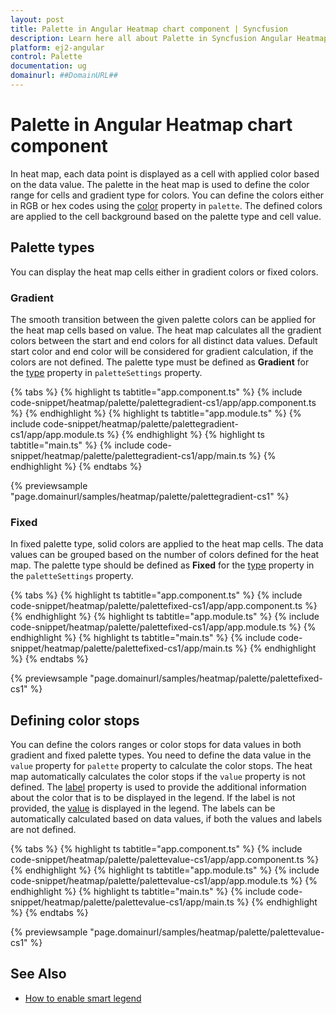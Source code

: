 ```yaml
---
layout: post
title: Palette in Angular Heatmap chart component | Syncfusion
description: Learn here all about Palette in Syncfusion Angular Heatmap chart component of Syncfusion Essential JS 2 and more.
platform: ej2-angular
control: Palette 
documentation: ug
domainurl: ##DomainURL##
---
```


# Palette in Angular Heatmap chart component

In heat map, each data point is displayed as a cell with applied color based on the data value. The palette in the heat map is used to define the color range for cells and gradient type for colors. You can define the colors either in RGB or hex codes using the [color](https://ej2.syncfusion.com/angular/documentation/api/heatmap/paletteCollection/#color) property in `palette`. The defined colors are applied to the cell background based on the palette type and cell value.

## Palette types

You can display the heat map cells either in gradient colors or fixed colors.

### Gradient

The smooth transition between the given palette colors can be applied for the heat map cells based on value. The heat map calculates all the gradient colors between the start and end colors for all distinct data values. Default start color and end color will be considered for gradient calculation, if the colors are not defined. The palette type must be defined as **Gradient** for the [type](https://ej2.syncfusion.com/angular/documentation/api/heatmap/paletteSettings/#type) property in `paletteSettings` property.

{% tabs %}
{% highlight ts tabtitle="app.component.ts" %}
{% include code-snippet/heatmap/palette/palettegradient-cs1/app/app.component.ts %}
{% endhighlight %}
{% highlight ts tabtitle="app.module.ts" %}
{% include code-snippet/heatmap/palette/palettegradient-cs1/app/app.module.ts %}
{% endhighlight %}
{% highlight ts tabtitle="main.ts" %}
{% include code-snippet/heatmap/palette/palettegradient-cs1/app/main.ts %}
{% endhighlight %}
{% endtabs %}
  
{% previewsample "page.domainurl/samples/heatmap/palette/palettegradient-cs1" %}

### Fixed

In fixed palette type, solid colors are applied to the heat map cells. The data values can be grouped based on the number of colors defined for the heat map. The palette type should be defined as **Fixed** for the [type](https://ej2.syncfusion.com/angular/documentation/api/heatmap/paletteSettings/#type) property in the `paletteSettings` property.

{% tabs %}
{% highlight ts tabtitle="app.component.ts" %}
{% include code-snippet/heatmap/palette/palettefixed-cs1/app/app.component.ts %}
{% endhighlight %}
{% highlight ts tabtitle="app.module.ts" %}
{% include code-snippet/heatmap/palette/palettefixed-cs1/app/app.module.ts %}
{% endhighlight %}
{% highlight ts tabtitle="main.ts" %}
{% include code-snippet/heatmap/palette/palettefixed-cs1/app/main.ts %}
{% endhighlight %}
{% endtabs %}
  
{% previewsample "page.domainurl/samples/heatmap/palette/palettefixed-cs1" %}

## Defining color stops

You can define the colors ranges or color stops for data values in both gradient and fixed palette types. You need to define the data value in the `value` property for `palette` property to calculate the color stops. The heat map automatically calculates the color stops if the `value` property is not defined. The [label](https://ej2.syncfusion.com/angular/documentation/api/heatmap/paletteCollection/#label) property is used to provide the additional information about the color that is to be displayed in the legend. If the label is not provided, the [value](https://ej2.syncfusion.com/angular/documentation/api/heatmap/paletteCollection/#value) is displayed in the legend. The labels can be automatically calculated based on data values, if both the values and labels are not defined.

{% tabs %}
{% highlight ts tabtitle="app.component.ts" %}
{% include code-snippet/heatmap/palette/palettevalue-cs1/app/app.component.ts %}
{% endhighlight %}
{% highlight ts tabtitle="app.module.ts" %}
{% include code-snippet/heatmap/palette/palettevalue-cs1/app/app.module.ts %}
{% endhighlight %}
{% highlight ts tabtitle="main.ts" %}
{% include code-snippet/heatmap/palette/palettevalue-cs1/app/main.ts %}
{% endhighlight %}
{% endtabs %}
  
{% previewsample "page.domainurl/samples/heatmap/palette/palettevalue-cs1" %}

## See Also

* [How to enable smart legend](./legend/#smart-legend)